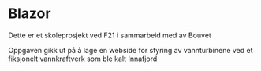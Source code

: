 # Blazor

Dette er et skoleprosjekt ved F21 i sammarbeid med av Bouvet

Oppgaven gikk ut på å lage en webside for styring av vannturbinene ved et fiksjonelt vannkraftverk som ble kalt Innafjord
